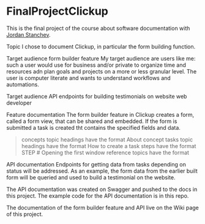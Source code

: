 # FinalProjectClickup
This is the final project of the course about software documentation with [Jordan Stanchev](https://github.com/JordanStanchev/Getting-Started-as-User-Assistance-Developer). 

Topic
I chose to document Clickup, in particular the form building function.

Target audience form builder feature
My target audience are users like me: such a user would use for business and/or private to organize time and resources adn plan goals and projects on a more or less granular level. The user is computer literate and wants to understand workflows and automations.

Target audience API endpoints for building testimonials on website
web developer

Feature documentation
The form builder feature in Clickup creates a form, called a form view, that can be shared and embedded. If the form is submitted a task is created tht contains the specified fields and data.
>concepts topic headings have the format About concept
>tasks topic headings have the format How to create a task
>steps have the format STEP # Opening the first window
>reference topics have the format

API documentation
Endpoints for getting data from tasks depending on status will be addressed. As an example, the form data from the earlier built form will be queried and used to build a testimonial on the website.

The API documentation was created on Swagger and pushed to the docs in this project.
The example code for the API documentation is in this repo.

The documentation of the form builder feature and API live on the Wiki page of this project.
